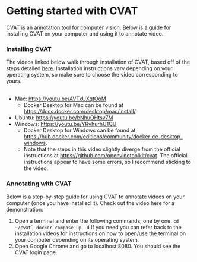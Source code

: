 # Getting started with CVAT 

[CVAT](https://github.com/openvinotoolkit/cvat) is an annotation tool for computer vision. Below is a guide for installing CVAT on your computer and using it to annotate video. 

### Installing CVAT
The videos linked below walk through installation of CVAT, based off of the steps detailed [here](https://github.com/openvinotoolkit/cvat). Installation instructions vary depending on your operating system, so make sure to choose the video corresponding to yours. 
<br>
<br>

* Mac: https://youtu.be/AVTxUXqtOoM
  - Docker Desktop for Mac can be found at https://docs.docker.com/desktop/mac/install/. 
* Ubuntu: https://youtu.be/bNhuOHtsv7M
* Windows: https://youtu.be/YRvhurhU1QU
  - Docker Desktop for Windows can be found at https://hub.docker.com/editions/community/docker-ce-desktop-windows.
  - Note that the steps in this video slightly diverge from the official instructions at https://github.com/openvinotoolkit/cvat. The official instructions appear to have some errors, so I recommend sticking to the video. 


### Annotating with CVAT
Below is a step-by-step guide for using CVAT to annotate videos on your computer (once you have installed it). Check out the video here for a demonstration:

1. Open a terminal and enter the following commands, one by one:
  ```cd ~/cvat`
  docker-compose up -d```
  If you need you can refer back to the installation videos for instructions on how to open/use the terminal on your computer depending on its operating system. 
2. Open Google Chrome and go to localhost:8080. You should see the CVAT login page. 



